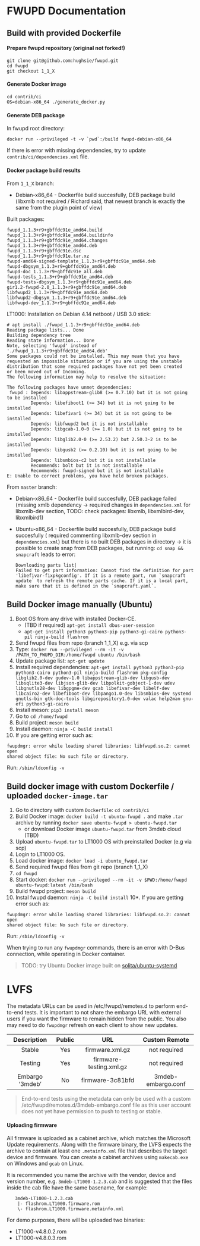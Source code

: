 FWUPD Documentation
===================

Build with provided Dockerfile
-----------------

#### Prepare fwupd repository (original not forked!)

```
git clone git@github.com:hughsie/fwupd.git
cd fwupd
git checkout 1_1_X
```

#### Generate Docker image

```
cd contrib/ci
OS=debian-x86_64 ./generate_docker.py
```

#### Generate DEB package

In fwupd root directory:

```
docker run --privileged -t -v `pwd`:/build fwupd-debian-x86_64
```

If there is error with missing dependencies, try to update
`contrib/ci/dependencies.xml` file.


#### Docker package build results

From `1_1_X` branch:
* Debian-x86_64 - Dockerfile build succesfully, DEB package build (libxmlb not
  required / Richard said, that newest branch is exactly the same from the
  plugin point of view)

Built packages:

```
fwupd_1.1.3+r9+gbffdc91e_amd64.build
fwupd_1.1.3+r9+gbffdc91e_amd64.buildinfo
fwupd_1.1.3+r9+gbffdc91e_amd64.changes
fwupd_1.1.3+r9+gbffdc91e_amd64.deb
fwupd_1.1.3+r9+gbffdc91e.dsc
fwupd_1.1.3+r9+gbffdc91e.tar.xz
fwupd-amd64-signed-template_1.1.3+r9+gbffdc91e_amd64.deb
fwupd-dbgsym_1.1.3+r9+gbffdc91e_amd64.deb
fwupd-doc_1.1.3+r9+gbffdc91e_all.deb
fwupd-tests_1.1.3+r9+gbffdc91e_amd64.deb
fwupd-tests-dbgsym_1.1.3+r9+gbffdc91e_amd64.deb
gir1.2-fwupd-2.0_1.1.3+r9+gbffdc91e_amd64.deb
libfwupd2_1.1.3+r9+gbffdc91e_amd64.deb
libfwupd2-dbgsym_1.1.3+r9+gbffdc91e_amd64.deb
libfwupd-dev_1.1.3+r9+gbffdc91e_amd64.deb
```

LT1000: Installation on Debian 4.14 netboot / USB 3.0 stick:

```
# apt install ./fwupd_1.1.3+r9+gbffdc91e_amd64.deb  
Reading package lists... Done
Building dependency tree       
Reading state information... Done
Note, selecting 'fwupd' instead of './fwupd_1.1.3+r9+gbffdc91e_amd64.deb'
Some packages could not be installed. This may mean that you have
requested an impossible situation or if you are using the unstable
distribution that some required packages have not yet been created
or been moved out of Incoming.
The following information may help to resolve the situation:

The following packages have unmet dependencies:
 fwupd : Depends: libappstream-glib8 (>= 0.7.10) but it is not going to be installed
         Depends: libefiboot1 (>= 34) but it is not going to be installed
         Depends: libefivar1 (>= 34) but it is not going to be installed
         Depends: libfwupd2 but it is not installable
         Depends: libgcab-1.0-0 (>= 1.0) but it is not going to be installed
         Depends: libglib2.0-0 (>= 2.53.2) but 2.50.3-2 is to be installed
         Depends: libgusb2 (>= 0.2.10) but it is not going to be installed
         Depends: libsmbios-c2 but it is not installable
         Recommends: bolt but it is not installable
         Recommends: fwupd-signed but it is not installable
E: Unable to correct problems, you have held broken packages.
```

From `master` branch:
* Debian-x86_64 - Dockerfile build succesfully, DEB package failed (missing xmlb
  dependency -> required changes in `dependencies.xml` for libxmlb-dev section,
  TODO: check packages: libxmlb, libxmlbird-dev, libxmlbird1)

* Ubuntu-x86_64 - Dockerfile build succesfully, DEB package build succesfully (
  required commenting libxmlb-dev section in `dependencies.xml`) but there is no
  built DEB packages in directory -> it is possible to create snap from DEB
  packages, but running: `cd snap && snapcraft` leads to error:

  ```
  Downloading parts list|
  Failed to get part information: Cannot find the definition for part 'libefivar-fixpkgconfig'. If it is a remote part, run `snapcraft update` to refresh the remote parts cache. If it is a local part, make sure that it is defined in the `snapcraft.yaml`.
  ```

Build Docker image manually (Ubuntu)
-------------------------------------

1. Boot OS from any drive with installed Docker-CE.
    * (TBD if required) `apt-get install dbus-user-session`
    * `apt-get install python3 python3-pip python3-gi-cairo python3-pil ninja-build flashrom`
2. Send fwupd files from repo (branch 1_1_X) e.g. via scp
3. Type: `docker run --privileged --rm -it -v /PATH_TO_FWUPD_DIR:/home/fwupd ubuntu /bin/bash`
4. Update package list: `apt-get update`
5. Install required dependencies: `apt-get install python3 python3-pip python3-cairo python3-pil ninja-build flashrom pkg-config libglib2.0-dev gudev-1.0 libappstream-glib-dev libgusb-dev libsqlite3-dev libjson-glib-dev libpolkit-gobject-1-dev udev libgnutls28-dev libgpgme-dev gcab libefivar-dev libelf-dev libcairo2-dev libefiboot-dev libpango1.0-dev libsmbios-dev systemd gnutls-bin gtk-doc-tools libgirepository1.0-dev valac help2man gnu-efi python3-gi-cairo`
6. Install meson: `pip3 install meson`
8. Go to `cd /home/fwupd`
9. Build project: `meson build`
10. Install daemon: `ninja -C build install`
11. If you are getting error such as:

```
fwupdmgr: error while loading shared libraries: libfwupd.so.2: cannot open
shared object file: No such file or directory.
```

Run: `/sbin/ldconfig -v`

Build docker image with custom Dockerfile / uploaded `docker-image.tar`
-----------------------------------------
1. Go to directory with custom `Dockerfile`: `cd contrib/ci`
2. Build Docker image: `docker build -t ubuntu-fwupd .` and make `.tar` archive by
   running `docker save ubuntu-fwupd > ubuntu-fwupd.tar`
    * or download Docker image `ubuntu-fwupd.tar` from 3mdeb cloud (TBD)
3. Upload `ubuntu-fwupd.tar` to LT1000 OS with preinstalled Docker (e.g via scp)
3. Login to LT1000 OS.
4. Load docker image: `docker load -i ubuntu_fwupd.tar`
5. Send required fwupd files from git repo (branch 1_1_X)
6. `cd fwupd`
7. Start docker: `docker run --privileged --rm -it -v $PWD:/home/fwupd ubuntu-fwupd:latest /bin/bash`
8. Build fwupd project: `meson build`
9. Instal fwupd daemon: `ninja -C build install`
10*. If you are getting error such as:

```
fwupdmgr: error while loading shared libraries: libfwupd.so.2: cannot open
shared object file: No such file or directory.
```

Run: `/sbin/ldconfig -v`

When trying to run any `fwupdmgr` commands, there is an error with D-Bus
connection, while operating in Docker container.

> TODO: try Ubuntu Docker image built on [solita/ubuntu-systemd](https://hub.docker.com/r/solita/ubuntu-systemd/)

LVFS
====

The metadata URLs can be used in /etc/fwupd/remotes.d to perform end-to-end
tests. It is important to not share the embargo URL with external users if you
want the firmware to remain hidden from the public. You also may need to do
`fwupdmgr` refresh on each client to show new updates.

|Description    |Public|URL                    |Custom Remote     |
|:-------------:|:----:|:---------------------:|:----------------:|
|Stable         |	Yes  |firmware.xml.gz        |not required      |
|Testing        | Yes  |firmware-testing.xml.gz|not required      |
|Embargo ‘3mdeb’| No   |firmware-3c81bfd       |3mdeb-embargo.conf|

> End-to-end tests using the metadata can only be used with a custom /etc/fwupd/remotes.d/3mdeb-embargo.conf file as this user account does not yet
have permission to push to testing or stable.

#### Uploading firmware

All firmware is uploaded as a cabinet archive, which matches the Microsoft
Update requirements. Along with the firmware binary, the LVFS expects the
archive to contain at least one `.metainfo.xml` file that describes the target
device and firmware. You can create a cabinet archives using `makecab.exe` on
Windows and `gcab` on Linux.

It is recommended you name the archive with the vendor, device and version
number, e.g. `3mdeb-LT1000-1.2.3.cab` and is suggested that the files inside the
cab file have the same basename, for example:

```
   3mdeb-LT1000-1.2.3.cab
    |- flashrom.LT1000.firmware.rom
    \- flashrom.LT1000.firmware.metainfo.xml
```

For demo purposes, there will be uploaded two binaries:
* LT1000-v4.8.0.2.rom
* LT1000-v4.8.0.3.rom
